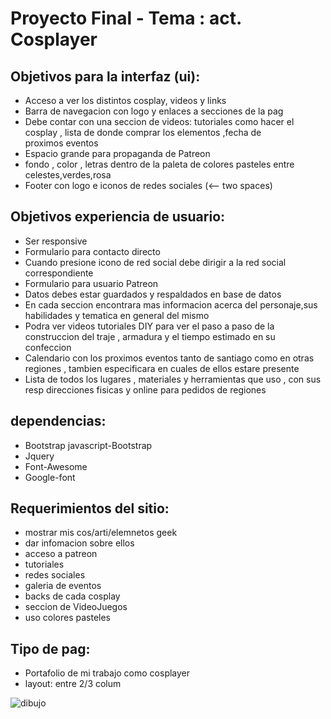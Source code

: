 Proyecto Final - Tema : act. Cosplayer
======================================

Objetivos para la interfaz (ui):
--------------------------------

* Acceso a ver los distintos cosplay, videos y links
* Barra de navegacion con logo y enlaces a secciones de la pag <br>
* Debe contar con una seccion de videos: tutoriales como hacer el cosplay , lista de donde comprar los elementos ,fecha de  
   proximos eventos 
* Espacio grande para propaganda de Patreon
* fondo , color , letras dentro de la paleta de colores pasteles entre celestes,verdes,rosa
* Footer con logo e iconos de redes sociales  (<-- two spaces)

Objetivos experiencia de usuario: 
---------------------------------
* Ser responsive
* Formulario para contacto directo 
* Cuando presione icono de red social debe dirigir a la red social correspondiente 
* Formulario para usuario Patreon
* Datos debes estar guardados y respaldados en base de datos
* En cada seccion encontrara mas informacion acerca del personaje,sus habilidades y tematica en general del mismo
* Podra ver videos tutoriales DIY para ver el paso a paso de la construccion del traje , armadura y el tiempo estimado en su  
  confeccion
* Calendario con los proximos eventos tanto de santiago como en otras regiones , tambien especificara en cuales de ellos estare 
  presente
* Lista de todos los lugares , materiales y herramientas que uso , con sus resp direcciones fisicas y online para pedidos de
  regiones

dependencias:
------------
* Bootstrap javascript-Bootstrap
* Jquery
* Font-Awesome
* Google-font

Requerimientos del sitio:
-------------------------
* mostrar mis cos/arti/elemnetos geek
* dar infomacion sobre ellos
* acceso a patreon
* tutoriales
* redes sociales
* galeria de eventos
* backs de cada cosplay
* seccion de VideoJuegos
* uso colores pasteles 


Tipo de pag:
------------
* Portafolio de mi trabajo como cosplayer
* layout: entre 2/3 colum


![dibujo](https://user-images.githubusercontent.com/44588089/49907213-fde23080-fe53-11e8-99cf-ddc508f1bdfb.jpeg)